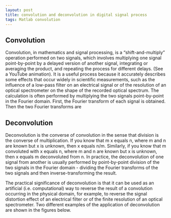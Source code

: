 ```yaml
---
layout: post
title: convolution and deconvolution in digital signal process
tags: Matlab convolution
---
```


## Convolution

Convolution, in mathematics and signal processing, is a “shift-and-multiply” operation performed on two signals, which involves multiplying one signal point-by-point by a delayed version of another signal, integrating or averaging the product, and repeating the process for different delays. (See a YouTube animation). It is a useful process because it accurately describes some effects that occur widely in scientific measurements, such as the influence of a low-pass filter on an electrical signal or of the resolution of an optical spectrometer on the shape of the recorded optical spectrum.
The calculation is often performed by multiplying the two signals point-by-point in the Fourier domain. First, the Fourier transform of each signal is obtained. Then the two Fourier transforms are


## Deconvolution

Deconvolution is the converse of convolution in the sense that division is the converse of multiplication. If you know that m x equals n, where m and n are known but x is unknown, then x equals n/m. Similarly, if you know that m convoluted with x equals n, where m and n are known but x is unknown, then x equals m deconvoluted from n. In practice, the deconvolution of one signal from another is usually performed by point-by-point division of the two signals in the Fourier domain - dividing the Fourier transforms of the two signals and then inverse-transforming the result.

The practical significance of deconvolution is that it can be used as an artificial (i.e. computational) way to reverse the result of a convolution occurring in the physical domain, for example, to reverse the signal distortion effect of an electrical filter or of the finite resolution of an optical spectrometer. Two different examples of the application of deconvolution are shown in the figures below.
